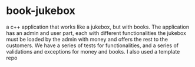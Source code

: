 # book-jukebox
a c++ application that works like a jukebox, but with books. The application has an admin and user part, each with different functionalities
the jukebox must be loaded by the admin with money and offers the rest to the customers. We have a series of tests for functionalities, and a series of validations and exceptions for money and books. I also used a template repo
